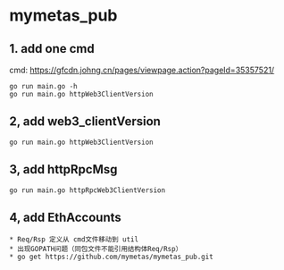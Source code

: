 # mymetas_pub

## 1. add one cmd 
cmd: <https://gfcdn.johng.cn/pages/viewpage.action?pageId=35357521/>

```
go run main.go -h
go run main.go httpWeb3ClientVersion
```

## 2, add web3_clientVersion
```
go run main.go httpWeb3ClientVersion
```

## 3, add httpRpcMsg
```
go run main.go httpRpcWeb3ClientVersion
```

## 4, add EthAccounts
    * Req/Rsp 定义从 cmd文件移动到 util
    * 出现GOPATH问题（同包文件不能引用结构体Req/Rsp）
    * go get https://github.com/mymetas/mymetas_pub.git